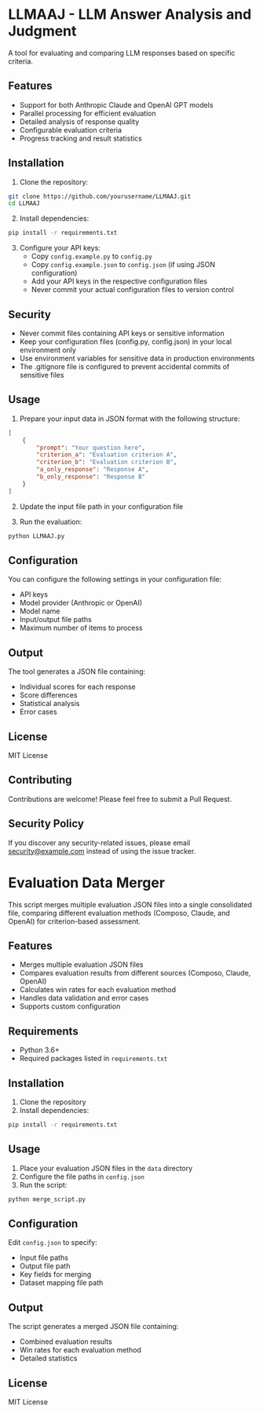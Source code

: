 # LLMAAJ - LLM Answer Analysis and Judgment

A tool for evaluating and comparing LLM responses based on specific criteria.

## Features

- Support for both Anthropic Claude and OpenAI GPT models
- Parallel processing for efficient evaluation
- Detailed analysis of response quality
- Configurable evaluation criteria
- Progress tracking and result statistics

## Installation

1. Clone the repository:
```bash
git clone https://github.com/yourusername/LLMAAJ.git
cd LLMAAJ
```

2. Install dependencies:
```bash
pip install -r requirements.txt
```

3. Configure your API keys:
   - Copy `config.example.py` to `config.py`
   - Copy `config.example.json` to `config.json` (if using JSON configuration)
   - Add your API keys in the respective configuration files
   - Never commit your actual configuration files to version control

## Security

- Never commit files containing API keys or sensitive information
- Keep your configuration files (config.py, config.json) in your local environment only
- Use environment variables for sensitive data in production environments
- The .gitignore file is configured to prevent accidental commits of sensitive files

## Usage

1. Prepare your input data in JSON format with the following structure:
```json
[
    {
        "prompt": "Your question here",
        "criterion_a": "Evaluation criterion A",
        "criterion_b": "Evaluation criterion B",
        "a_only_response": "Response A",
        "b_only_response": "Response B"
    }
]
```

2. Update the input file path in your configuration file

3. Run the evaluation:
```bash
python LLMAAJ.py
```

## Configuration

You can configure the following settings in your configuration file:
- API keys
- Model provider (Anthropic or OpenAI)
- Model name
- Input/output file paths
- Maximum number of items to process

## Output

The tool generates a JSON file containing:
- Individual scores for each response
- Score differences
- Statistical analysis
- Error cases

## License

MIT License

## Contributing

Contributions are welcome! Please feel free to submit a Pull Request.

## Security Policy

If you discover any security-related issues, please email security@example.com instead of using the issue tracker. 

# Evaluation Data Merger

This script merges multiple evaluation JSON files into a single consolidated file, comparing different evaluation methods (Composo, Claude, and OpenAI) for criterion-based assessment.

## Features

- Merges multiple evaluation JSON files
- Compares evaluation results from different sources (Composo, Claude, OpenAI)
- Calculates win rates for each evaluation method
- Handles data validation and error cases
- Supports custom configuration

## Requirements

- Python 3.6+
- Required packages listed in `requirements.txt`

## Installation

1. Clone the repository
2. Install dependencies:
```bash
pip install -r requirements.txt
```

## Usage

1. Place your evaluation JSON files in the `data` directory
2. Configure the file paths in `config.json`
3. Run the script:
```bash
python merge_script.py
```

## Configuration

Edit `config.json` to specify:
- Input file paths
- Output file path
- Key fields for merging
- Dataset mapping file path

## Output

The script generates a merged JSON file containing:
- Combined evaluation results
- Win rates for each evaluation method
- Detailed statistics

## License

MIT License 